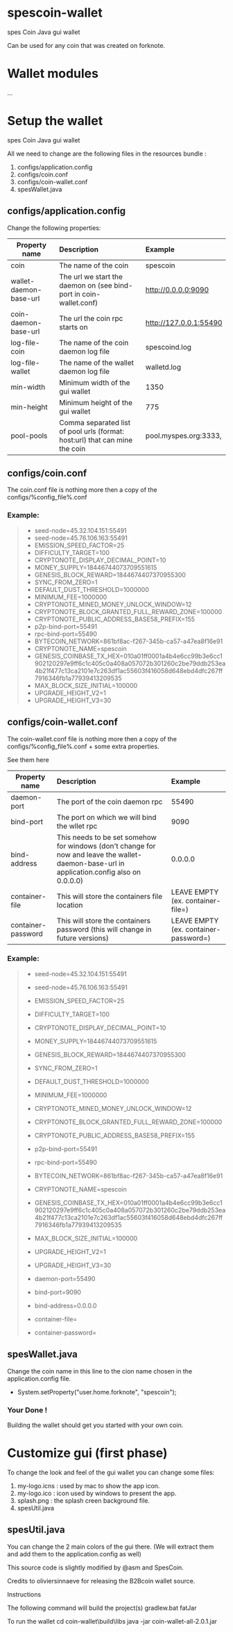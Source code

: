 # spescoin-wallet
spes Coin Java gui wallet

Can be used for any coin that was created on forknote.

# Wallet modules
...

# Setup the wallet
spes Coin Java gui wallet

All we need to change are the following files in the resources bundle :

1. configs/application.config
2. configs/coin.conf
3. configs/coin-wallet.conf
4. spesWallet.java

## configs/application.config
  
Change the following properties:

| Property name | Description   | Example  |
| ------------- |:------------- |:-------- |
| coin      | The name of the coin | spescoin    |
| wallet-daemon-base-url | The url we start the daemon on (see bind-port in coin-wallet.conf) | http://0.0.0.0:9090 |
| coin-daemon-base-url | The url the coin rpc starts on | http://127.0.0.1:55490 |
| log-file-coin | The name of the coin daemon log file | spescoind.log |
| log-file-wallet | The name of the wallet daemon log file | walletd.log |
| min-width | Minimum width of the gui wallet | 1350 |
| min-height | Minimum height of the gui wallet | 775 |
| pool-pools | Comma separated list of pool urls (format: host:url) that can mine the coin | pool.myspes.org:3333, |

## configs/coin.conf

The coin.conf file is nothing more then a copy of the configs/%config_file%.conf

### Example:

> * seed-node=45.32.104.151:55491
> * seed-node=45.76.106.163:55491
> * EMISSION_SPEED_FACTOR=25
> * DIFFICULTY_TARGET=100
> * CRYPTONOTE_DISPLAY_DECIMAL_POINT=10
> * MONEY_SUPPLY=18446744073709551615
> * GENESIS_BLOCK_REWARD=1844674407370955300
> * SYNC_FROM_ZERO=1
> * DEFAULT_DUST_THRESHOLD=1000000
> * MINIMUM_FEE=1000000
> * CRYPTONOTE_MINED_MONEY_UNLOCK_WINDOW=12
> * CRYPTONOTE_BLOCK_GRANTED_FULL_REWARD_ZONE=100000
> * CRYPTONOTE_PUBLIC_ADDRESS_BASE58_PREFIX=155
> * p2p-bind-port=55491
> * rpc-bind-port=55490
> * BYTECOIN_NETWORK=861bf8ac-f267-345b-ca57-a47ea8f16e91
> * CRYPTONOTE_NAME=spescoin
> * GENESIS_COINBASE_TX_HEX=010a01ff0001a4b4e6cc99b3e6cc1902120297e9ff6c1c405c0a408a057072b301260c2be79ddb253ea4b21f477c13ca2101e7c263df1ac55603f416058d648ebd4dfc267ff7916346fb1a77939413209535
> * MAX_BLOCK_SIZE_INITIAL=100000
> * UPGRADE_HEIGHT_V2=1
> * UPGRADE_HEIGHT_V3=30

## configs/coin-wallet.conf

The coin-wallet.conf file is nothing more then a copy of the configs/%config_file%.conf + some extra properties.

See them here

| Property name | Description   | Example  |
| ------------- |:------------- |:-------- |
| daemon-port  | The port of the coin daemon rpc | 55490 |
| bind-port | The port on which we will bind the wllet rpc | 9090 |
| bind-address | This needs to be set somehow for windows (don't change for now and leave the wallet-daemon-base-url in application.config also on 0.0.0.0) | 0.0.0.0 |
| container-file | This will store the containers file location | LEAVE EMPTY (ex. container-file=) |
| container-password | This will store the containers password (this will change in future versions) | LEAVE EMPTY (ex. container-password=) |

### Example:

> * seed-node=45.32.104.151:55491
> * seed-node=45.76.106.163:55491
> * EMISSION_SPEED_FACTOR=25
> * DIFFICULTY_TARGET=100
> * CRYPTONOTE_DISPLAY_DECIMAL_POINT=10
> * MONEY_SUPPLY=18446744073709551615
> * GENESIS_BLOCK_REWARD=1844674407370955300
> * SYNC_FROM_ZERO=1
> * DEFAULT_DUST_THRESHOLD=1000000
> * MINIMUM_FEE=1000000
> * CRYPTONOTE_MINED_MONEY_UNLOCK_WINDOW=12
> * CRYPTONOTE_BLOCK_GRANTED_FULL_REWARD_ZONE=100000
> * CRYPTONOTE_PUBLIC_ADDRESS_BASE58_PREFIX=155
> * p2p-bind-port=55491
> * rpc-bind-port=55490
> * BYTECOIN_NETWORK=861bf8ac-f267-345b-ca57-a47ea8f16e91
> * CRYPTONOTE_NAME=spescoin
> * GENESIS_COINBASE_TX_HEX=010a01ff0001a4b4e6cc99b3e6cc1902120297e9ff6c1c405c0a408a057072b301260c2be79ddb253ea4b21f477c13ca2101e7c263df1ac55603f416058d648ebd4dfc267ff7916346fb1a77939413209535
> * MAX_BLOCK_SIZE_INITIAL=100000
> * UPGRADE_HEIGHT_V2=1
> * UPGRADE_HEIGHT_V3=30
> * daemon-port=55490
> * bind-port=9090
> * bind-address=0.0.0.0
>
> * container-file=
> * container-password=

## spesWallet.java

Change the coin name in this line to the cion name chosen in the application.config file. 

* System.setProperty("user.home.forknote", "spescoin");


### Your Done !
Building the wallet should get you started with your own coin.


# Customize gui (first phase)

To change the look and feel of the gui wallet you can change some files:

1. my-logo.icns : used by mac to show the app icon.
2. my-logo.ico : icon used by windows to present the app.
3. splash.png : the splash creen background file.
4. spesUtil.java

## spesUtil.java

You can change the 2 main colors of the gui there. (We will extract them and add them to the application.config as well)

This source code is slightly modified by @asm and SpesCoin.

Credits to oliviersinnaeve for releasing the B2Bcoin wallet source.

Instructions

The following command will build the project(s)
  gradlew.bat fatJar

To run the wallet
  cd coin-wallet\build\libs
  java -jar coin-wallet-all-2.0.1.jar
